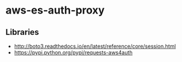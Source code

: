 # aws-es-auth-proxy

## Libraries

* http://boto3.readthedocs.io/en/latest/reference/core/session.html
* https://pypi.python.org/pypi/requests-aws4auth

